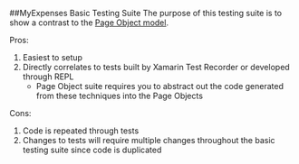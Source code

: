 ##MyExpenses Basic Testing Suite
The purpose of this testing suite is to show a contrast to the [Page Object model](https://github.com/michael-watson/MyExpenses/tree/master/UITests/PageObject). 

Pros: 
 
1. Easiest to setup
2. Directly correlates to tests built by Xamarin Test Recorder or developed through REPL
	* Page Object suite requires you to abstract out the code generated from these techniques into the Page Objects 
 

Cons:  

1. Code is repeated through tests
2. Changes to tests will require multiple changes throughout the basic testing suite since code is duplicated